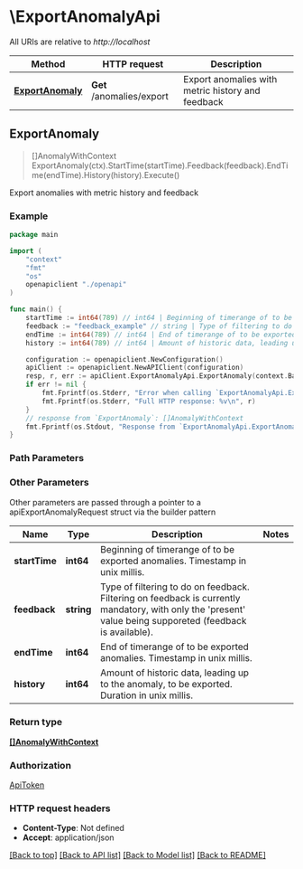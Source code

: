 # \ExportAnomalyApi

All URIs are relative to *http://localhost*

Method | HTTP request | Description
------------- | ------------- | -------------
[**ExportAnomaly**](ExportAnomalyApi.md#ExportAnomaly) | **Get** /anomalies/export | Export anomalies with metric history and feedback



## ExportAnomaly

> []AnomalyWithContext ExportAnomaly(ctx).StartTime(startTime).Feedback(feedback).EndTime(endTime).History(history).Execute()

Export anomalies with metric history and feedback



### Example

```go
package main

import (
    "context"
    "fmt"
    "os"
    openapiclient "./openapi"
)

func main() {
    startTime := int64(789) // int64 | Beginning of timerange of to be exported anomalies.  Timestamp in unix millis.
    feedback := "feedback_example" // string | Type of filtering to do on feedback.  Filtering on feedback is currently mandatory, with only the 'present' value being supporeted (feedback is available).
    endTime := int64(789) // int64 | End of timerange of to be exported anomalies.  Timestamp in unix millis. (optional)
    history := int64(789) // int64 | Amount of historic data, leading up to the anomaly, to be exported.  Duration in unix millis. (optional)

    configuration := openapiclient.NewConfiguration()
    apiClient := openapiclient.NewAPIClient(configuration)
    resp, r, err := apiClient.ExportAnomalyApi.ExportAnomaly(context.Background()).StartTime(startTime).Feedback(feedback).EndTime(endTime).History(history).Execute()
    if err != nil {
        fmt.Fprintf(os.Stderr, "Error when calling `ExportAnomalyApi.ExportAnomaly``: %v\n", err)
        fmt.Fprintf(os.Stderr, "Full HTTP response: %v\n", r)
    }
    // response from `ExportAnomaly`: []AnomalyWithContext
    fmt.Fprintf(os.Stdout, "Response from `ExportAnomalyApi.ExportAnomaly`: %v\n", resp)
}
```

### Path Parameters



### Other Parameters

Other parameters are passed through a pointer to a apiExportAnomalyRequest struct via the builder pattern


Name | Type | Description  | Notes
------------- | ------------- | ------------- | -------------
 **startTime** | **int64** | Beginning of timerange of to be exported anomalies.  Timestamp in unix millis. | 
 **feedback** | **string** | Type of filtering to do on feedback.  Filtering on feedback is currently mandatory, with only the &#39;present&#39; value being supporeted (feedback is available). | 
 **endTime** | **int64** | End of timerange of to be exported anomalies.  Timestamp in unix millis. | 
 **history** | **int64** | Amount of historic data, leading up to the anomaly, to be exported.  Duration in unix millis. | 

### Return type

[**[]AnomalyWithContext**](AnomalyWithContext.md)

### Authorization

[ApiToken](../README.md#ApiToken)

### HTTP request headers

- **Content-Type**: Not defined
- **Accept**: application/json

[[Back to top]](#) [[Back to API list]](../README.md#documentation-for-api-endpoints)
[[Back to Model list]](../README.md#documentation-for-models)
[[Back to README]](../README.md)

